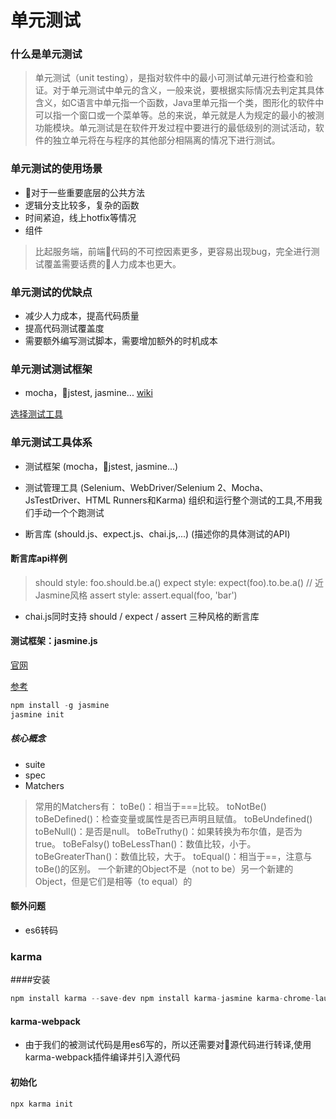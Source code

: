 # 单元测试

### 什么是单元测试

> 单元测试（unit testing），是指对软件中的最小可测试单元进行检查和验证。对于单元测试中单元的含义，一般来说，要根据实际情况去判定其具体含义，如C语言中单元指一个函数，Java里单元指一个类，图形化的软件中可以指一个窗口或一个菜单等。总的来说，单元就是人为规定的最小的被测功能模块。单元测试是在软件开发过程中要进行的最低级别的测试活动，软件的独立单元将在与程序的其他部分相隔离的情况下进行测试。

### 单元测试的使用场景
* 对于一些重要底层的公共方法
* 逻辑分支比较多，复杂的函数
* 时间紧迫，线上hotfix等情况
* 组件 
> 比起服务端，前端代码的不可控因素更多，更容易出现bug，完全进行测试覆盖需要话费的人力成本也更大。

### 单元测试的优缺点
* 减少人力成本，提高代码质量
* 提高代码测试覆盖度
* 需要额外编写测试脚本，需要增加额外的时机成本

### 单元测试测试框架
* mocha，jstest, jasmine...
[wiki](https://en.wikipedia.org/wiki/List_of_unit_testing_frameworks#JavaScript)

[选择测试工具](https://www.jianshu.com/p/6726c0410650)
### 单元测试工具体系
* 测试框架 (mocha，jstest, jasmine...)
  
* 测试管理工具 (Selenium、WebDriver/Selenium 2、Mocha、JsTestDriver、HTML Runners和Karma) 组织和运行整个测试的工具,不用我们手动一个个跑测试
* 断言库 (should.js、expect.js、chai.js,...) (描述你的具体测试的API)

#### 断言库api样例
> should style: foo.should.be.a()
expect style: expect(foo).to.be.a()  // 近Jasmine风格
assert style: assert.equal(foo, 'bar')

* chai.js同时支持 should / expect / assert 三种风格的断言库

#### 测试框架：jasmine.js

[官网](https://jasmine.github.io/pages/getting_started.html)

[参考](https://www.cnblogs.com/zhcncn/p/4330112.html)

``` javascript
npm install -g jasmine
jasmine init
```
##### 核心概念
* suite
* spec
* Matchers
> 常用的Matchers有：
> toBe()：相当于===比较。
toNotBe()
toBeDefined()：检查变量或属性是否已声明且赋值。
toBeUndefined()
toBeNull()：是否是null。
toBeTruthy()：如果转换为布尔值，是否为true。
toBeFalsy()
toBeLessThan()：数值比较，小于。
toBeGreaterThan()：数值比较，大于。
toEqual()：相当于==，注意与toBe()的区别。
一个新建的Object不是（not to be）另一个新建的Object，但是它们是相等（to equal）的



#### 额外问题
* es6转码

### karma
####安装
```javascript
npm install karma --save-dev npm install karma-jasmine karma-chrome-launcher jasmine-core --save-dev
```
#### karma-webpack
* 由于我们的被测试代码是用es6写的，所以还需要对源代码进行转译,使用karma-webpack插件编译并引入源代码
#### 初始化
```javascript
npx karma init
```





